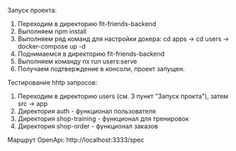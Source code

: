 Запуск проекта:
1. Переходим в директорию fit-friends-backend
2. Выполняем npm install
3. Выполняем ряд команд для настройки докера: cd apps -> cd users -> docker-compose up -d
4. Поднимаемся в директорию fit-friends-backend
5. Выполняем команду nx run users:serve
6. Получаем подтверждение в консоли, проект запущен.

Тестирование hhtp запросов:
1. Переходим в директорию users (см. 3 пункт "Запуск прокта"), затем src -> app
2. Директория auth - функционал пользователя
3. Директория shop-training - функционал для тренировок
4. Директория shop-order - функционал заказов

Маршрут OpenApi: http://localhost:3333/spec